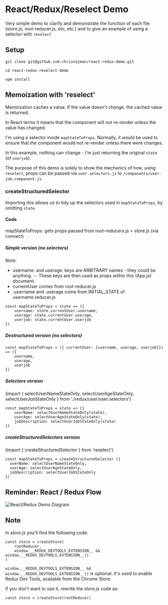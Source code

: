 # React/Redux/Reselect Demo

Very simple demo to clarify and demonstrate the function of each file (store.js, root-reducer.js, etc, etc.) and
to give an example of using a selector with `reselect`

## Setup
`git clone git@github.com:chrisnajman/react-redux-demo.git`

`cd react-redux-reselect-demo`

`npm install`

## Memoization with 'reselect'

Memoization caches a value. If the value doesn't change, the cached value is returned.

In React terms it means that the component will not re-render unless the value has changed.

I'm using a selector inside `mapStateToProps`.
Normally, it would be used to ensure that the component would not re-render unless there
were changes.

In this example, nothing can change - I'm just returning the original `state` (of `userjob`). 

The purpose of this demo is solely to show the mechanics of how, using `reselect`, props can be passed via `user.selectors.js` to `/components/user-job.component.js`.

### createStructuredSelector
Importing this allows us to tidy up the selectors used in `mapStateToProps`, by omitting `state`.

#### Code
mapStateToProps: gets props passed from root-reducers.js > store.js (via connect)

##### Simple version (no selectors)
Note:
- username: and userage: keys are ARBITRARY names - they could be anything.
-- These keys are then used as props within this (App.js) document.
- currentUser comes from root-reducer.js 
- .username and .userage come from INITIAL_STATE of username.reducer.js

```
const mapStateToProps = state => ({
    username: state.currentUser.username,
    userage: state.currentUser.userage,
    userjob: state.currentUser.userjob
})
```

##### Destructured version (no selectors)
```
const mapStateToProps = ({ currentUser: {username, userage, userjob}}) => ({
    username,
    userage,
    userjob
})
```

##### Selectors version
(import { selectUserNameStateOnly, selectUserAgeStateOnly, selectUserJobStateOnly } from './redux/user/user.selectors')
```
const mapStateToProps = state => ({
    userName: selectUserNameStateOnly(state),
    userAge: selectUserAgeStateOnly(state),
    jobDescription: selectUserJobStateOnly(state)
})
```

##### createStructuredSelectors version
(import { createStructuredSelector } from 'reselect')
```
const mapStateToProps = createStructuredSelector ({
  userName: selectUserNameStateOnly,
  userAge: selectUserAgeStateOnly,
  jobDescription: selectUserJobStateOnly
})
```

## Reminder: React / Redux Flow

![React/Redux Demo Diagram](https://chris-najman.co.uk/react-redux-demo-diagram/redux-demo-diagram.png)

## Note
In *store.js* you'll find the following code:

```
const store = createStore(
    rootReducer,
    window.__REDUX_DEVTOOLS_EXTENSION__ && window.__REDUX_DEVTOOLS_EXTENSION__()
)

```

`window.__REDUX_DEVTOOLS_EXTENSION__ && window.__REDUX_DEVTOOLS_EXTENSION__()` is optional. It's used to enable Redux Dev Tools, available from the Chrome Store.

If you don't want to use it, rewrite the *store.js* code as:

`const store = createStore(rootReducer)`

